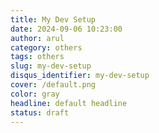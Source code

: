 ```yaml
---
title: My Dev Setup
date: 2024-09-06 10:23:00
author: arul
category: others
tags: others
slug: my-dev-setup
disqus_identifier: my-dev-setup
cover: /default.png
color: gray
headline: default headline
status: draft
---
```

